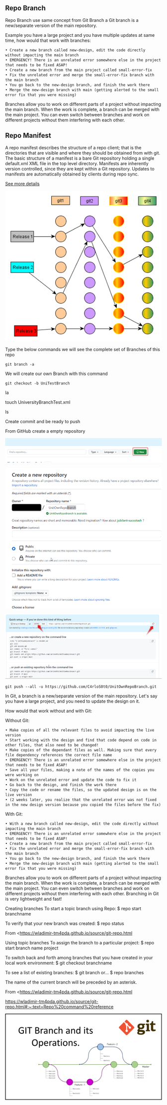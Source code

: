 ## Repo Branch
Repo Branch use same concept from Git Branch a Git branch is a new/separate version of the main repository.

Example you have a large project and you have multiple updates at same time, how would that work with branches:

	• Create a new branch called new-design, edit the code directly without impacting the main branch
	• EMERGENCY! There is an unrelated error somewhere else in the project that needs to be fixed ASAP!
	• Create a new branch from the main project called small-error-fix
	• Fix the unrelated error and merge the small-error-fix branch with the main branch
	• You go back to the new-design branch, and finish the work there
	• Merge the new-design branch with main (getting alerted to the small error fix that you were missing)

Branches allow you to work on different parts of a project without impacting the main branch.
When the work is complete, a branch can be merged with the main project.
You can even switch between branches and work on different projects without them interfering with each other.


## Repo Manifest

A repo manifest describes the structure of a repo client; that is the directories that are visible and where they should be obtained from with git.
The basic structure of a manifest is a bare Git repository holding a single default.xml XML file in the top level directory.
Manifests are inherently version controlled, since they are kept within a Git repository. Updates to manifests are automatically obtained by clients during repo sync.

[See more details](https://gerrit.googlesource.com/git-repo/+/master/docs/manifest-format.md)

![Manifest](./media/image-3.png)




Type the below commands we will see the complete set of Branches of this repo

```
git branch -a
```

We will create our own Branch with this command
```
git checkout -b UniTestBranch
```

la

touch UniversityBranchTest.xml

ls


Create commit and be ready to push
	
From GitHub create a empty repository 

 ![Alt text](./media/image.png)
	
	
 ![Alt text](./media/image-1.png)
	


 ![Alt text](./media/image-2.png)


```	
git push --all -u https://github.com/C4rloS0t0/UnitOwnRepoBranch.git
```




In Git, a branch is a new/separate version of the main repository.
Let's say you have a large project, and you need to update the design on it.

How would that work without and with Git:

Without Git:

	• Make copies of all the relevant files to avoid impacting the live version
	• Start working with the design and find that code depend on code in other files, that also need to be changed!
	• Make copies of the dependant files as well. Making sure that every file dependency references the correct file name
	• EMERGENCY! There is an unrelated error somewhere else in the project that needs to be fixed ASAP!
	• Save all your files, making a note of the names of the copies you were working on
	• Work on the unrelated error and update the code to fix it
	• Go back to the design, and finish the work there
	• Copy the code or rename the files, so the updated design is on the live version
	• (2 weeks later, you realize that the unrelated error was not fixed in the new design version because you copied the files before the fix)
	
With Git:

	• With a new branch called new-design, edit the code directly without impacting the main branch
	• EMERGENCY! There is an unrelated error somewhere else in the project that needs to be fixed ASAP!
	• Create a new branch from the main project called small-error-fix
	• Fix the unrelated error and merge the small-error-fix branch with the main branch
	• You go back to the new-design branch, and finish the work there
	• Merge the new-design branch with main (getting alerted to the small error fix that you were missing)
Branches allow you to work on different parts of a project without impacting the main branch.
When the work is complete, a branch can be merged with the main project.
You can even switch between branches and work on different projects without them interfering with each other.
Branching in Git is very lightweight and fast!

Creating branches
To start a topic branch using Repo:
$ repo start branchname

To verify that your new branch was created:
$ repo status

From <https://wladimir-tm4pda.github.io/source/git-repo.html 


Using topic branches
To assign the branch to a particular project:
$ repo start branch name project

To switch back and forth among branches that you have created in your local work environment:
$ git checkout branchname

To see a list of existing branches:
$ git branch
or...
$ repo branches

The name of the current branch will be preceded by an asterisk.

From <https://wladimir-tm4pda.github.io/source/git-repo.html 


https://wladimir-tm4pda.github.io/source/git-repo.html#:~:text=Repo%20command%20reference


![Branch](./media/image-4.png)

